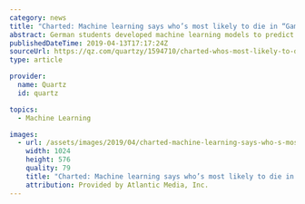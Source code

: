 ```yaml
---
category: news
title: "Charted: Machine learning says who’s most likely to die in “Game of Thrones,” season 8"
abstract: German students developed machine learning models to predict who will die next on \"Game of Thrones,\" season 8.
publishedDateTime: 2019-04-13T17:17:24Z
sourceUrl: https://qz.com/quartzy/1594710/charted-whos-most-likely-to-die-in-game-of-thrones-season-8/
type: article

provider:
  name: Quartz
  id: quartz

topics:
  - Machine Learning

images:
  - url: /assets/images/2019/04/charted-machine-learning-says-who-s-most-likely-to-die-in-game-of-thrones-season-8-1.jpg
    width: 1024
    height: 576
    quality: 79
    title: "Charted: Machine learning says who’s most likely to die in “Game of Thrones,” season 8"
    attribution: Provided by Atlantic Media, Inc.
---
```

